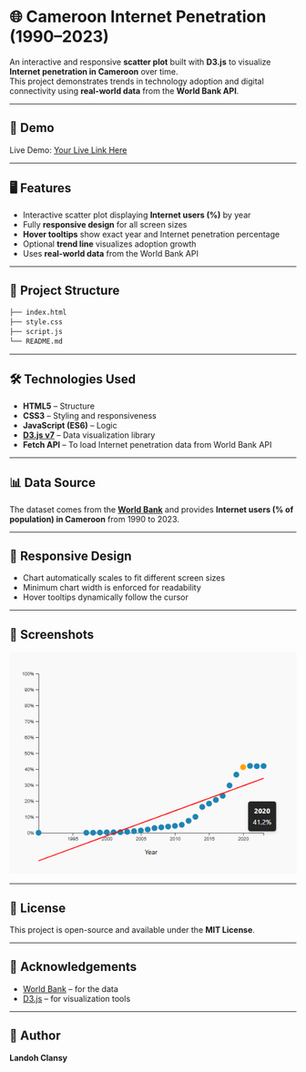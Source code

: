 # 🌐 Cameroon Internet Penetration (1990–2023)

An interactive and responsive **scatter plot** built with **D3.js** to visualize **Internet penetration in Cameroon** over time.  
This project demonstrates trends in technology adoption and digital connectivity using **real-world data** from the **World Bank API**.

---

## 🚀 Demo
Live Demo: [Your Live Link Here](https://your-live-demo-link.com)

---

## 🖥️ Features
- Interactive scatter plot displaying **Internet users (%)** by year  
- Fully **responsive design** for all screen sizes  
- **Hover tooltips** show exact year and Internet penetration percentage  
- Optional **trend line** visualizes adoption growth  
- Uses **real-world data** from the World Bank API  

---

## 📂 Project Structure
```bash
├── index.html
├── style.css
├── script.js
└── README.md
```

---

## 🛠️ Technologies Used
- **HTML5** – Structure  
- **CSS3** – Styling and responsiveness  
- **JavaScript (ES6)** – Logic  
- **[D3.js v7](https://d3js.org/)** – Data visualization library  
- **Fetch API** – To load Internet penetration data from World Bank API  

---

## 📊 Data Source
The dataset comes from the **[World Bank](https://data.worldbank.org/indicator/IT.NET.USER.ZS?locations=CM)** and provides **Internet users (% of population) in Cameroon** from 1990 to 2023.

---

## 📱 Responsive Design
- Chart automatically scales to fit different screen sizes  
- Minimum chart width is enforced for readability  
- Hover tooltips dynamically follow the cursor  

---

## 🎨 Screenshots
![screenshot](./image.png)

---

## 📜 License
This project is open-source and available under the **MIT License**.

---

## 🙌 Acknowledgements
- [World Bank](https://data.worldbank.org/) – for the data  
- [D3.js](https://d3js.org/) – for visualization tools  

---

## 👤 Author
**Landoh Clansy**
